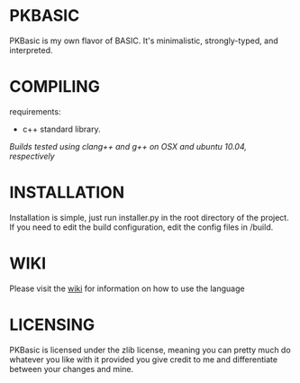 PKBASIC
=======

PKBasic is my own flavor of BASIC.
It's minimalistic, strongly-typed, and interpreted.

COMPILING
=======

requirements:
* c++ standard library.

_Builds tested using clang++ and g++ on OSX and ubuntu 10.04, respectively_

INSTALLATION
============

Installation is simple, just run installer.py in the root directory of the project.
If you need to edit the build configuration, edit the config files in /build.

WIKI
====

Please visit the [wiki](https://github.com/quadnix/PKBasic/wiki) for information on how to use the language

LICENSING
=========

PKBasic is licensed under the zlib license, meaning you can pretty much do whatever you like with it provided you give credit to me and differentiate between your changes and mine.
